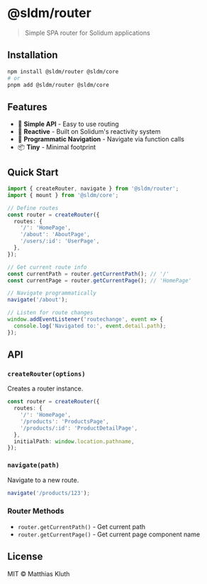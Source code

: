 # @sldm/router

> Simple SPA router for Solidum applications

## Installation

```bash
npm install @sldm/router @sldm/core
# or
pnpm add @sldm/router @sldm/core
```

## Features

- 🚀 **Simple API** - Easy to use routing
- 📍 **Reactive** - Built on Solidum's reactivity system
- 🔗 **Programmatic Navigation** - Navigate via function calls
- 📦 **Tiny** - Minimal footprint

## Quick Start

```typescript
import { createRouter, navigate } from '@sldm/router';
import { mount } from '@sldm/core';

// Define routes
const router = createRouter({
  routes: {
    '/': 'HomePage',
    '/about': 'AboutPage',
    '/users/:id': 'UserPage',
  },
});

// Get current route info
const currentPath = router.getCurrentPath(); // '/'
const currentPage = router.getCurrentPage(); // 'HomePage'

// Navigate programmatically
navigate('/about');

// Listen for route changes
window.addEventListener('routechange', event => {
  console.log('Navigated to:', event.detail.path);
});
```

## API

### `createRouter(options)`

Creates a router instance.

```typescript
const router = createRouter({
  routes: {
    '/': 'HomePage',
    '/products': 'ProductsPage',
    '/products/:id': 'ProductDetailPage',
  },
  initialPath: window.location.pathname,
});
```

### `navigate(path)`

Navigate to a new route.

```typescript
navigate('/products/123');
```

### Router Methods

- `router.getCurrentPath()` - Get current path
- `router.getCurrentPage()` - Get current page component name

## License

MIT © Matthias Kluth
